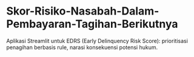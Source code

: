 # Skor-Risiko-Nasabah-Dalam-Pembayaran-Tagihan-Berikutnya
Aplikasi Streamlit untuk EDRS (Early Delinquency Risk Score): prioritisasi penagihan berbasis rule, narasi konsekuensi potensi hukum.
